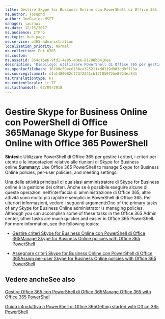 ```yaml
---
title: Gestire Skype for Business Online con PowerShell di Office 365
ms.author: josephd
author: JoeDavies-MSFT
manager: laurawi
ms.date: 12/15/2017
ms.audience: ITPro
ms.topic: hub-page
ms.service: o365-administration
localization_priority: Normal
ms.collection: Ent_O365
ms.custom: 
ms.assetid: 054c16e6-9fd1-4e85-a0e6-81788b8410ea
description: 'Riepilogo: utilizzare PowerShell di Office 365 per gestire i criteri, i criteri per utente e le impostazioni relative alle riunioni di Skype for Business online.'
ms.openlocfilehash: 16780c59ec6138ca3252114dd119d083cd9ff73a
ms.sourcegitcommit: d1a1480982c773f2241cb17f85072be8724ea841
ms.translationtype: HT
ms.contentlocale: it-IT
ms.lasthandoff: 02/09/2018
---
```

# <a name="manage-skype-for-business-online-with-office-365-powershell"></a><span data-ttu-id="c102f-103">Gestire Skype for Business Online con PowerShell di Office 365</span><span class="sxs-lookup"><span data-stu-id="c102f-103">Manage Skype for Business Online with Office 365 PowerShell</span></span>

 <span data-ttu-id="c102f-104">**Sintesi:**: Utilizzare PowerShell di Office 365 per gestire i criteri, i criteri per utente e le impostazioni relative alle riunioni di Skype for Business online.</span><span class="sxs-lookup"><span data-stu-id="c102f-104">**Summary:** Use Office 365 PowerShell to manage Skype for Business Online policies, per-user policies, and meeting settings.</span></span>
  
<span data-ttu-id="c102f-p101">Una delle attività principali di qualsiasi amministratore di Skype for Business online è la gestione dei criteri. Anche se è possibile eseguire alcune di queste operazioni nell'interfaccia di amministrazione di Office 365, altre attività sono molto più rapide e semplici in PowerShell di Office 365. Per ulteriori informazioni, vedere i seguenti argomenti:</span><span class="sxs-lookup"><span data-stu-id="c102f-p101">One of the primary tasks of any Skype for Business Online administrator is managing policies. Although you can accomplish some of these tasks in the Office 365 Admin center, other tasks are much quicker and easier in Office 365 PowerShell. For more information, see the following topics:</span></span>
  
- [<span data-ttu-id="c102f-108">Gestire criteri Skype for Business Online con PowerShell di Office 365</span><span class="sxs-lookup"><span data-stu-id="c102f-108">Manage Skype for Business Online policies with Office 365 PowerShell</span></span>](manage-skype-for-business-online-policies-with-office-365-powershell.md)
    
- [<span data-ttu-id="c102f-109">Assegnare criteri Skype for Business Online con PowerShell di Office 365</span><span class="sxs-lookup"><span data-stu-id="c102f-109">Assign per-user Skype for Business Online policies with Office 365 PowerShell</span></span>](assign-per-user-skype-for-business-online-policies-with-office-365-powershell.md)
    
## <a name="see-also"></a><span data-ttu-id="c102f-110">Vedere anche</span><span class="sxs-lookup"><span data-stu-id="c102f-110">See also</span></span>

#### 

[<span data-ttu-id="c102f-111">Gestire Office 365 con PowerShell di Office 365</span><span class="sxs-lookup"><span data-stu-id="c102f-111">Manage Office 365 with Office 365 PowerShell</span></span>](manage-office-365-with-office-365-powershell.md)
  
[<span data-ttu-id="c102f-112">Guida introduttiva a PowerShell di Office 365</span><span class="sxs-lookup"><span data-stu-id="c102f-112">Getting started with Office 365 PowerShell</span></span>](getting-started-with-office-365-powershell.md)

